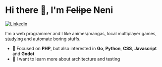 # Hi there 👋, I'm ~~Felipe~~ Neni

[![Linkedin](https://img.shields.io/badge/-LinkedIn-blue?style=flat-square&logo=Linkedin&logoColor=white)](https://www.linkedin.com/in/nenitf)

I'm a web programmer and I like animes/mangas, local multiplayer games, [studying](http://neni.dev/ead) and  automate boring stuffs.

- 📌 Focused on **PHP**, but also interested in **Go**, **Python**, **CSS**, **Javascript** and **Godot**
- 🔭 I want to learn more about architecture and testing
<!--
<details>
  <summary>Apostilas</summary>
  
  - [PHP](https://github.com/nenitf/apostila_php)
</details>
-->
